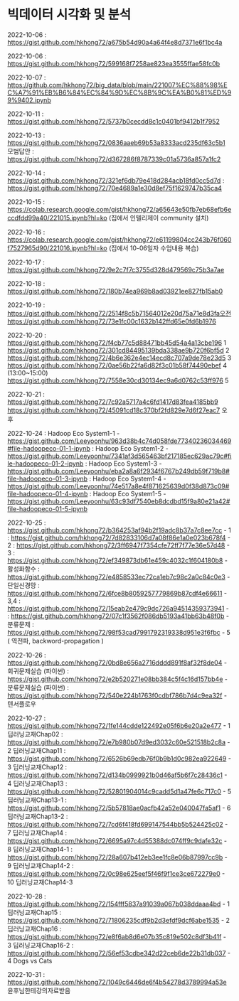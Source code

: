 # 빅데이터 시각화 및 분석

2022-10-06 : https://gist.github.com/hkhong72/a675b54d90a4a64f4e8d7371e6f1bc4a

2022-10-06 : https://gist.github.com/hkhong72/599168f7258ae823ea3555ffae58fc0b

2022-10-07 : https://github.com/hkhong72/big_data/blob/main/221007%EC%88%98%EC%A7%91%EB%B6%84%EC%84%9D%EC%8B%9C%EA%B0%81%ED%99%9402.ipynb

2022-10-11 : https://gist.github.com/hkhong72/5737b0cecdd8c1c0401bf9412b1f7952

2022-10-13 : https://gist.github.com/hkhong72/0836aaeb69b53a8333acd235df63c5b1
             모범답안 : https://gist.github.com/hkhong72/d367286f8787339c01a5736a857a1fc2
             
2022-10-14 : https://gist.github.com/hkhong72/321ef6db79e418d284acb18fd0cc5d7d
           : https://gist.github.com/hkhong72/70e4689a1e30d8ef75f1629747b35ca4
           
2022-10-15 : https://colab.research.google.com/gist/hkhong72/a65643e50fb7eb68efb6eccdfdd99a40/221015.ipynb?hl=ko (집에서 인텔리제이 community 설치)

2022-10-16 : https://colab.research.google.com/gist/hkhong72/e61199804cc243b76f060f7527965d90/221016.ipynb?hl=ko (집에서 10-06일자 수업내용 복습)

2022-10-17 : https://gist.github.com/hkhong72/9e2c7f7c3755d328d479569c75b3a7ae

2022-10-18 : https://gist.github.com/hkhong72/180b74ea969b8ad03921ee827fb15ab0

2022-10-19 : https://gist.github.com/hkhong72/2514f8c5b71564012e20d75a71e8d3fa오전
             https://gist.github.com/hkhong72/73e1fc00c1632b142ffd65e0fd6b1976
             
2022-10-20 : https://gist.github.com/hkhong72/f4cb77c5d88471bb45d54a4a13cbe196 1
             https://gist.github.com/hkhong72/301cd84495139bda338ae9b720f6bf5d 2
             https://gist.github.com/hkhong72/4b6e362e4ec14ecd8c707a9de78e23d5 3
             https://gist.github.com/hkhong72/0ae56b22fa6d82f3c01b58f74490ebef 4 (13:00~15:00)
             https://gist.github.com/hkhong72/7558e30cd30134ec9a6d0762c53ff976 5
             
2022-10-21 : https://gist.github.com/hkhong72/7c92a5717a4c6fd1417d83fea4185bb9 
             https://gist.github.com/hkhong72/45091cd18c370bf2fd829e7d6f27eac7 오후
             
2022-10-24 : Hadoop Eco System1-1 - https://gist.github.com/Leeyoonhu/963d38b4c74d058fde77340236034469#file-hadoopeco-01-1-ipynb
           : Hadoop Eco System1-2 - https://gist.github.com/Leeyoonhu/7341af3d565463bf217185ec629ac79c#file-hadoopeco-01-2-ipynb
           : Hadoop Eco System1-3 - https://gist.github.com/Leeyoonhu/eba2a8a6f2934f6767b249db59f719b8#file-hadoopeco-01-3-ipynb
           : Hadoop Eco System1-4 - https://gist.github.com/Leeyoonhu/74e517a8e4f871625639d0f38d873c09#file-hadoopeco-01-4-ipynb
           : Hadoop Eco System1-5 - https://gist.github.com/Leeyoonhu/63c93df7540eb8dcdbd15f9a80e21a42#file-hadoopeco-01-5-ipynb
         
2022-10-25 : https://gist.github.com/hkhong72/b364253af94b2f19adc8b37a7c8ee7cc - 1
           : https://gist.github.com/hkhong72/7d82833106d7a08f86e1a0e023b678f4 - 2
           : https://gist.github.com/hkhong72/3ff6947f7354cfe72ff7f77e36e57d48 - 3
           : https://gist.github.com/hkhong72/ef349873db61e459c4032c1f604180b8 - 활성화함수
           : https://gist.github.com/hkhong72/e4858533ec72ca1eb7c98c2a0c84c0e3 - 단일신경망
           : https://gist.github.com/hkhong72/6fce8b8059257779869b87cdf4e66611 - 3,4
           : https://gist.github.com/hkhong72/15eab2e479c9dc726a94514359373941 - 
           : https://gist.github.com/hkhong72/07c1f3562f086db5193a41bb63b48f0b - 분류문제
           : https://gist.github.com/hkhong72/98f53cad7991792319338d951e3f6fbc - 5 ( 역전파, backword-propagation )
           
2022-10-26 : https://gist.github.com/hkhong72/0bd8e656a2716dddd891f8af32f8de04 - 회귀문제실습 (파이썬)
           : https://gist.github.com/hkhong72/e2b520271e08bb384c5f4c16d157bb4e - 분류문제실습 (파이썬)
           : https://gist.github.com/hkhong72/540e224b1763f0cdbf786b7d4c9ea32f - 텐서플로우 

2022-10-27 : https://gist.github.com/hkhong72/1fe144cdde122492e05f6b6e20a2e477 - 1 딥러닝교재Chap02
           : https://gist.github.com/hkhong72/e7b980b07d9ed3032c60e521518b2c8a - 2 딥러닝교재Chap11
           : https://gist.github.com/hkhong72/6526b69edb76f0b9b1d0c982ea922649 - 3 딥러닝교재Chap12
           : https://gist.github.com/hkhong72/d134b0999921b0d46af5b6f7c28436c1 - 4 딥러닝교재Chap13
           : https://gist.github.com/hkhong72/52801904014c9cadd5d1a47fe6c717c0 - 5 딥러닝교재Chap13-1
           : https://gist.github.com/hkhong72/5b57818ae0acfb42a52e040047fa5af1 - 6 딥러닝교재Chap13-2
           : https://gist.github.com/hkhong72/7cd6f418fd699147544bb5b524425c02 - 7 딥러닝교재Chap14
           : https://gist.github.com/hkhong72/6695a97c4d55388dc074ff9c9dafe32c - 8 딥러닝교재Chap14-1
           : https://gist.github.com/hkhong72/28a607b412eb3ee1fc8e06b87997cc9b - 9 딥러닝교재Chap14-2
           : https://gist.github.com/hkhong72/0c98e625eef5f46f9f1ce3ce672279e0 - 10 딥러닝교재Chap14-3
           
2022-10-28 : https://gist.github.com/hkhong72/154fff5837a91039a067b038ddaaa4bd - 1 딥러닝교재Chap15
           : https://gist.github.com/hkhong72/71806235cdf9b2d3efdf9dcf6abe1535 - 2 딥러닝교재Chap16
           : https://gist.github.com/hkhong72/e8f6ab8d6e07b35c819e502c8df3b41f - 3 딥러닝교재Chap16-2
           : https://gist.github.com/hkhong72/56ef53cdbe342d22ceb6de22b31db037 - 4 Dogs vs Cats

2022-10-31 : https://gist.github.com/hkhong72/1049c6446de6f4b54278d3789994a53e 윤후님한테강의자료받음
